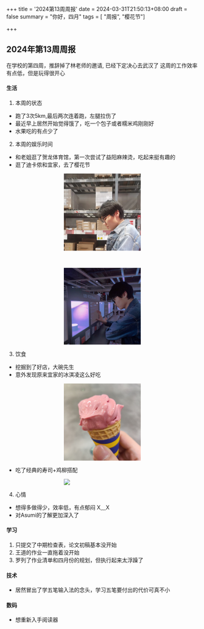 +++
title = '2024第13周周报'
date = 2024-03-31T21:50:13+08:00
draft = false
summary = "你好，四月"
tags = [ "周报", "樱花节"]

+++
## 2024年第13周周报
在学校的第四周，推辞掉了林老师的邀请, 已经下定决心去武汉了
这周的工作效率有点低，但是玩得很开心

#### 生活
1. 本周的状态
- 跑了3次5km,最后两次连着跑，左腿拉伤了
- 最近早上居然开始觉得饿了，吃一个包子或者糯米鸡刚刚好
- 水果吃的有点少了
2. 本周的娱乐时间
- 和老姐逛了贺龙体育馆，第一次尝试了益阳麻辣烫，吃起来挺有趣的
- 逛了迪卡侬和宜家，去了樱花节
<div style="display: flex; justify-content: center;">
  <img src="https://raw.githubusercontent.com/looechao/blogimg/main/week13_4.jpg" style="width: 40%;" /> 
</div>

​                

<div style="display: flex; justify-content: center;">
  <img src="https://raw.githubusercontent.com/looechao/blogimg/main/week13_1.jpg" style="width: 40%;" /> 
</div>



3. 饮食
- 挖掘到了好店，大碗先生
- 意外发现原来宜家的冰淇凌这么好吃
<div style="display: flex; justify-content: center;">
    <img src="https://raw.githubusercontent.com/looechao/blogimg/main/week13_5.jpg" style="width: 40%;" /> 
</div>


- 吃了经典的寿司+鸡柳搭配

<div style="display: flex; justify-content: center;">
      <img src="https://raw.githubusercontent.com/looechao/blogimg/main/week13_2.jpg" style="width: 40%;" /> 
  </div>

4. 心情
- 想得多做得少，效率低，有点郁闷 X﹏X
- 对Asumi的了解更加深入了

#### 学习
1. 只提交了中期检查表，论文初稿基本没开始
2. 王道的作业一直拖着没开始
3. 罗列了作业清单和四月份的规划，但执行起来太浮躁了

#### 技术
- 居然冒出了学五笔输入法的念头，学习五笔要付出的代价可真不小

#### 数码
- 想重新入手阅读器